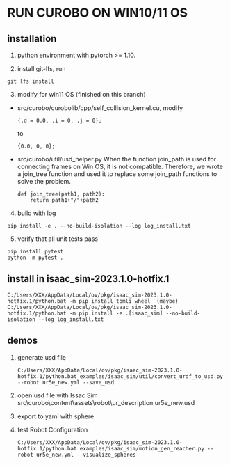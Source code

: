 # RUN CUROBO ON WIN10/11 OS

## installation

1. python environment with pytorch >= 1.10.

2. install git-lfs, run 
```
git lfs install
```
3. modify for win11 OS (finished on this branch)
- src/curobo/curobolib/cpp/self_collision_kernel.cu, modify
    ```
    {.d = 0.0, .i = 0, .j = 0};
    ```
    to
    ```
    {0.0, 0, 0};
    ```
- src/curobo/util/usd_helper.py
    When the function join_path is used for connecting frames on Win OS, it is not compatible. Therefore, we wrote a join_tree function and used it to replace some join_path functions to solve the problem.
    ```
    def join_tree(path1, path2):
        return path1+"/"+path2
    ```
4. build with log
```
pip install -e . --no-build-isolation --log log_install.txt
```
5. verify that all unit tests pass
```
pip install pytest
python -m pytest . 
```



## install in isaac_sim-2023.1.0-hotfix.1
```
C:/Users/XXX/AppData/Local/ov/pkg/isaac_sim-2023.1.0-hotfix.1/python.bat -m pip install tomli wheel  (maybe)
C:/Users/XXX/AppData/Local/ov/pkg/isaac_sim-2023.1.0-hotfix.1/python.bat -m pip install -e .[isaac_sim] --no-build-isolation --log log_install.txt
```

## demos
1. generate usd file
    ```
    C:/Users/XXX/AppData/Local/ov/pkg/isaac_sim-2023.1.0-hotfix.1/python.bat examples/isaac_sim/util/convert_urdf_to_usd.py --robot ur5e_new.yml --save_usd
    ```
2. open usd file with Issac Sim src\curobo\content\assets\robot\ur_description.ur5e_new.usd
   
3. export to yaml with sphere

4. test Robot Configuration
    ```
    C:/Users/XXX/AppData/Local/ov/pkg/isaac_sim-2023.1.0-hotfix.1/python.bat examples/isaac_sim/motion_gen_reacher.py --robot ur5e_new.yml --visualize_spheres
    ```

   
